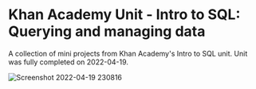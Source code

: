 # Khan Academy Unit - Intro to SQL: Querying and managing data
A collection of mini projects from Khan Academy's Intro to SQL unit.
Unit was fully completed on 2022-04-19.

![Screenshot 2022-04-19 230816](https://user-images.githubusercontent.com/86651997/164013276-f69927ce-30e3-4e31-b2c7-45a31e3fdc4c.png)
